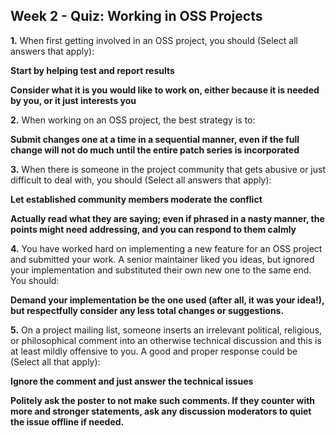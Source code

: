 ## Week 2 - Quiz: Working in OSS Projects

**1.** When first getting involved in an OSS project, you should (Select all answers that apply):


**Start by helping test and report results**

**Consider what it is you would like to work on, either because it is needed by you, or it just interests you**


**2.** When working on an OSS project, the best strategy is to:

**Submit changes one at a time in a sequential manner, even if the full change will not do much until the entire patch series is incorporated**
	

**3.** When there is someone in the project community that gets abusive or just difficult to deal with, you should (Select all answers that apply):


**Let established community members moderate the conflict**

**Actually read what they are saying; even if phrased in a nasty manner, the points might need addressing, and you can respond to them calmly**


**4.** You have worked hard on implementing a new feature for an OSS project and submitted your work.  A senior maintainer liked you ideas, but ignored your implementation and substituted their own new one to the same end.  You should:


**Demand your implementation be the one used (after all, it was your idea!), but respectfully consider any less total changes or suggestions.**


**5.** On a project mailing list, someone inserts an irrelevant political, religious, or philosophical  comment into an otherwise technical discussion and this is at least mildly offensive to you.  A good and proper response could be (Select all that apply):


**Ignore the comment and just answer the technical issues**

**Politely ask the poster to not make such comments.  If they counter with more and stronger statements, ask any discussion moderators to quiet the issue offline if needed.**
